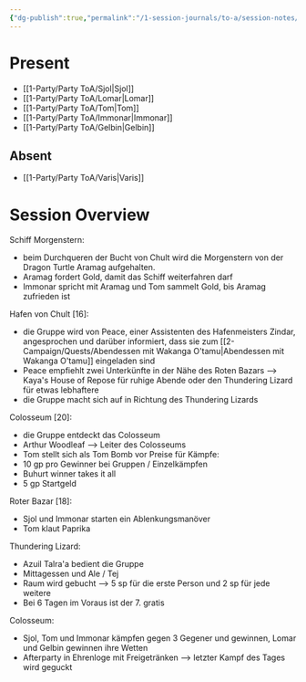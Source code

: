 ```yaml
---
{"dg-publish":true,"permalink":"/1-session-journals/to-a/session-notes/2024-12-12-to-a-s001/","tags":["journal"]}
---
```


# Present



- [[1-Party/Party ToA/Sjol\|Sjol]] 
- [[1-Party/Party ToA/Lomar\|Lomar]]
- [[1-Party/Party ToA/Tom\|Tom]]
- [[1-Party/Party ToA/Immonar\|Immonar]]
- [[1-Party/Party ToA/Gelbin\|Gelbin]]

## Absent



- [[1-Party/Party ToA/Varis\|Varis]]


# Session Overview



Schiff Morgenstern:
- beim Durchqueren der Bucht von Chult wird die Morgenstern von der Dragon Turtle Aramag aufgehalten.
- Aramag fordert Gold, damit das Schiff weiterfahren darf
- Immonar spricht mit Aramag und Tom sammelt Gold, bis Aramag zufrieden ist

Hafen von Chult [16]:
- die Gruppe wird von Peace, einer Assistenten des Hafenmeisters Zindar, angesprochen und darüber informiert, dass sie zum [[2-Campaign/Quests/Abendessen mit Wakanga O'tamu\|Abendessen mit Wakanga O'tamu]] eingeladen sind
- Peace empfiehlt zwei Unterkünfte in der Nähe des Roten Bazars --> Kaya's House of Repose für ruhige Abende oder den Thundering Lizard für etwas lebhaftere
- die Gruppe macht sich auf in Richtung des Thundering Lizards

Colosseum [20]:
- die Gruppe entdeckt das Colosseum
- Arthur Woodleaf --> Leiter des Colosseums
- Tom stellt sich  als Tom Bomb vor
Preise für Kämpfe:
- 10 gp pro Gewinner bei Gruppen / Einzelkämpfen
- Buhurt winner takes it all
- 5 gp Startgeld

Roter Bazar [18]:
- Sjol und Immonar starten ein Ablenkungsmanöver
- Tom klaut Paprika

Thundering Lizard:
- Azuil Talra'a bedient die Gruppe 
- Mittagessen und Ale / Tej
- Raum wird gebucht --> 5 sp für die erste Person und 2 sp für jede weitere
- Bei 6 Tagen im Voraus ist der 7. gratis

Colosseum:
- Sjol, Tom und Immonar kämpfen gegen 3 Gegener und gewinnen, Lomar und Gelbin gewinnen ihre Wetten
- Afterparty in Ehrenloge mit Freigetränken --> letzter Kampf des Tages wird geguckt